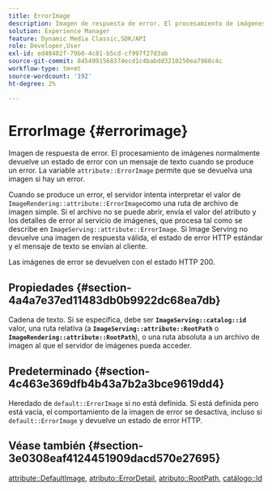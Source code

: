 ```yaml
---
title: ErrorImage
description: Imagen de respuesta de error. El procesamiento de imágenes normalmente devuelve un estado de error con un mensaje de texto cuando se produce un error.
solution: Experience Manager
feature: Dynamic Media Classic,SDK/API
role: Developer,User
exl-id: ed48482f-79b0-4c81-b5cd-cf997f27d3ab
source-git-commit: 8454991568374ecd1c4babdd3210250ea7988c4c
workflow-type: tm+mt
source-wordcount: '192'
ht-degree: 2%

---
```


# ErrorImage {#errorimage}

Imagen de respuesta de error. El procesamiento de imágenes normalmente devuelve un estado de error con un mensaje de texto cuando se produce un error. La variable `attribute::ErrorImage` permite que se devuelva una imagen si hay un error.

Cuando se produce un error, el servidor intenta interpretar el valor de `ImageRendering::attribute::ErrorImage`como una ruta de archivo de imagen simple. Si el archivo no se puede abrir, envía el valor del atributo y los detalles de error al servicio de imágenes, que procesa tal como se describe en `ImageServing::attribute::ErrorImage`. Si Image Serving no devuelve una imagen de respuesta válida, el estado de error HTTP estándar y el mensaje de texto se envían al cliente.

Las imágenes de error se devuelven con el estado HTTP 200.

## Propiedades {#section-4a4a7e37ed11483db0b9922dc68ea7db}

Cadena de texto. Si se especifica, debe ser **`ImageServing::catalog::id`** valor, una ruta relativa (a **`ImageServing::attribute::RootPath`** o **`ImageRendering::attribute::RootPath`**), o una ruta absoluta a un archivo de imagen al que el servidor de imágenes pueda acceder.

## Predeterminado {#section-4c463e369dfb4b43a7b2a3bce9619dd4}

Heredado de `default::ErrorImage` si no está definida. Si está definida pero está vacía, el comportamiento de la imagen de error se desactiva, incluso si `default::ErrorImage` y devuelve un estado de error HTTP.

## Véase también {#section-3e0308eaf4124451909dacd570e27695}

[attribute::DefaultImage](../../../../../ir-api/material-cat/image-rendering-api-ref/c-ir-material-catalog/c-ir-attributes-reference/r-ir-defaultpix.md#reference-102c98f9b5d24d2aaaeb756653fb0e6f), [atributo::ErrorDetail](../../../../../ir-api/material-cat/image-rendering-api-ref/c-ir-material-catalog/c-ir-attributes-reference/r-ir-errordetail.md#reference-123b56eed6cf49cea6e0490672b7c53b), [atributo::RootPath](../../../../../ir-api/material-cat/image-rendering-api-ref/c-ir-material-catalog/c-ir-attributes-reference/r-ir-rootpath.md#reference-a4d7c96b62e14fcbad1740c702f160f3), [catálogo::Id](../../../../../ir-api/material-cat/image-rendering-api-ref/c-ir-material-catalog/c-ir-material-data-reference/r-ir-id.md#reference-cba2a53a952e403fb57a4e8569f9cf85)
